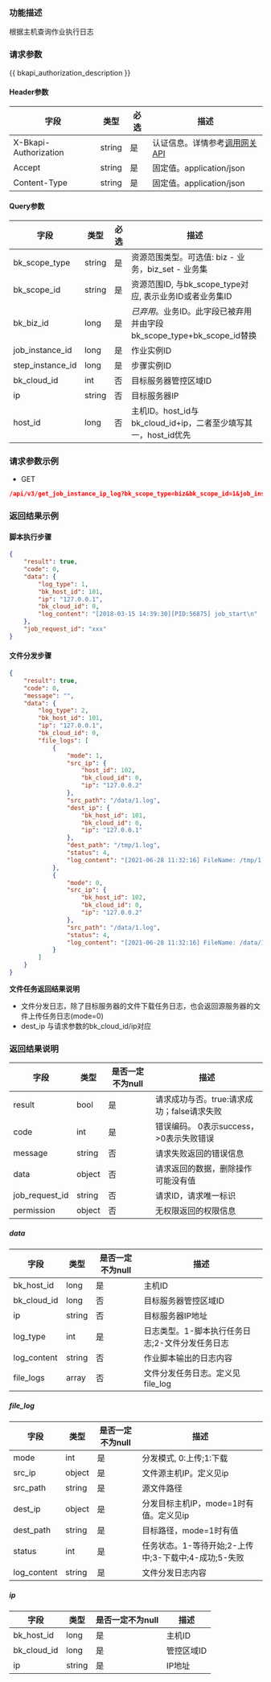 ### 功能描述

根据主机查询作业执行日志

### 请求参数

{{ bkapi_authorization_description }}

#### Header参数

| 字段                    | 类型     | 必选 | 描述                                                                                                                               |
|-----------------------|--------|----|----------------------------------------------------------------------------------------------------------------------------------|
| X-Bkapi-Authorization | string | 是  | 认证信息。详情参考[调用网关 API](https://github.com/TencentBlueKing/BKDocs/blob/master/ZH/7.0/APIGateway/apigateway/use-api/use-apigw-api.md) |
| Accept                | string | 是  | 固定值。application/json                                                                                                             |
| Content-Type          | string | 是  | 固定值。application/json                                                                                                             |

#### Query参数

| 字段               | 类型     | 必选 | 描述                                                |
|------------------|--------|----|---------------------------------------------------|
| bk_scope_type    | string | 是  | 资源范围类型。可选值: biz - 业务，biz_set - 业务集                |
| bk_scope_id      | string | 是  | 资源范围ID, 与bk_scope_type对应, 表示业务ID或者业务集ID           |
| bk_biz_id        | long   | 是  | *已弃用*。业务ID。此字段已被弃用并由字段bk_scope_type+bk_scope_id替换 |
| job_instance_id  | long   | 是  | 作业实例ID                                            |
| step_instance_id | long   | 是  | 步骤实例ID                                            |
| bk_cloud_id      | int    | 否  | 目标服务器管控区域ID                                       |
| ip               | string | 否  | 目标服务器IP                                           |
| host_id          | long   | 否  | 主机ID。host_id与bk_cloud_id+ip，二者至少填写其一，host_id优先    |

### 请求参数示例

- GET

```json
/api/v3/get_job_instance_ip_log?bk_scope_type=biz&bk_scope_id=1&job_instance_id=50&step_instance_id=100&bk_cloud_id=0&ip=127.0.0.1
```

### 返回结果示例

#### 脚本执行步骤

```json
{
    "result": true,
    "code": 0,
    "data": {
        "log_type": 1,
        "bk_host_id": 101,
        "ip": "127.0.0.1",
        "bk_cloud_id": 0,
        "log_content": "[2018-03-15 14:39:30][PID:56875] job_start\n"
    },
    "job_request_id": "xxx"
}
```

#### 文件分发步骤

```json
{
    "result": true,
    "code": 0,
    "message": "",
    "data": {
        "log_type": 2,
        "bk_host_id": 101,
        "ip": "127.0.0.1",
        "bk_cloud_id": 0,
        "file_logs": [
            {
                "mode": 1,
                "src_ip": {
                    "host_id": 102,
                    "bk_cloud_id": 0,
                    "ip": "127.0.0.2"
                },
                "src_path": "/data/1.log",
                "dest_ip": {
                    "bk_host_id": 101,
                    "bk_cloud_id": 0,
                    "ip": "127.0.0.1"
                },
                "dest_path": "/tmp/1.log",
                "status": 4,
                "log_content": "[2021-06-28 11:32:16] FileName: /tmp/1.log FileSize: 9.0 Bytes State: dest agent success download file Speed: 1 KB/s Progress: 100% StatusDesc: dest agent success download file Detail: success"
            },
            {
                "mode": 0,
                "src_ip": {
                    "bk_host_id": 102,
                    "bk_cloud_id": 0,
                    "ip": "127.0.0.2"
                },
                "src_path": "/data/1.log",
                "status": 4,
                "log_content": "[2021-06-28 11:32:16] FileName: /data/1.log FileSize: 9.0 Bytes State: source agent success upload file Speed: 1 KB/s Progress: 100% StatusDesc: source agent success upload file Detail: success upload"
            }
        ]
    }
}
```

**文件任务返回结果说明**

- 文件分发日志，除了目标服务器的文件下载任务日志，也会返回源服务器的文件上传任务日志(mode=0)
- dest_ip 与请求参数的bk_cloud_id/ip对应

### 返回结果说明

| 字段             | 类型     | 是否一定不为null | 描述                         |
|----------------|--------|------------|----------------------------|
| result         | bool   | 是          | 请求成功与否。true:请求成功；false请求失败 |
| code           | int    | 是          | 错误编码。 0表示success，>0表示失败错误  |
| message        | string | 否          | 请求失败返回的错误信息                |
| data           | object | 否          | 请求返回的数据，删除操作可能没有值          |
| job_request_id | string | 否          | 请求ID，请求唯一标识                |
| permission     | object | 否          | 无权限返回的权限信息                 |

##### data

| 字段          | 类型     | 是否一定不为null | 描述                         |
|-------------|--------|------------|----------------------------|
| bk_host_id  | long   | 是          | 主机ID                       |
| bk_cloud_id | long   | 否          | 目标服务器管控区域ID                |
| ip          | string | 否          | 目标服务器IP地址                  |
| log_type    | int    | 是          | 日志类型。1-脚本执行任务日志;2-文件分发任务日志 |
| log_content | string | 否          | 作业脚本输出的日志内容                |
| file_logs   | array  | 否          | 文件分发任务日志。定义见file_log       |

##### file_log

| 字段          | 类型     | 是否一定不为null | 描述                                |
|-------------|--------|------------|-----------------------------------|
| mode        | int    | 是          | 分发模式, 0:上传;1:下载                   |
| src_ip      | object | 是          | 文件源主机IP。定义见ip                     |
| src_path    | string | 是          | 源文件路径                             |
| dest_ip     | object | 是          | 分发目标主机IP，mode=1时有值。定义见ip          |
| dest_path   | string | 是          | 目标路径，mode=1时有值                    |
| status      | int    | 是          | 任务状态。1-等待开始;2-上传中;3-下载中;4-成功;5-失败 |
| log_content | string | 是          | 文件分发日志内容                          |

##### ip

| 字段          | 类型     | 是否一定不为null | 描述     |
|-------------|--------|------------|--------|
| bk_host_id  | long   | 是          | 主机ID   |
| bk_cloud_id | long   | 是          | 管控区域ID |
| ip          | string | 是          | IP地址   |
